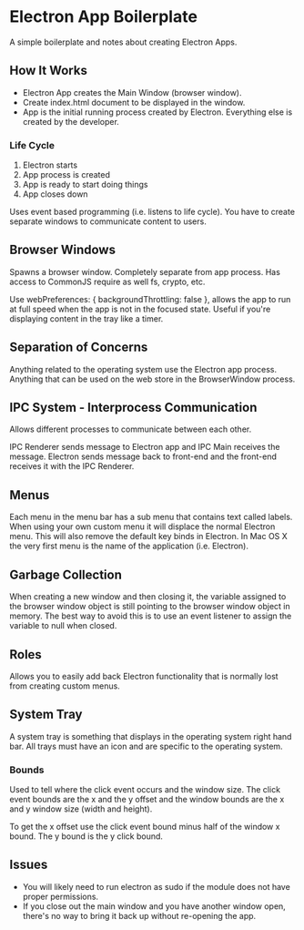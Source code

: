 # Electron App Boilerplate

A simple boilerplate and notes about creating Electron Apps.

## How It Works

- Electron App creates the Main Window (browser window).
- Create index.html document to be displayed in the window.
- App is the initial running process created by Electron. Everything else is created by the developer.

### Life Cycle

1. Electron starts
2. App process is created
3. App is ready to start doing things
4. App closes down

Uses event based programming (i.e. listens to life cycle).
You have to create separate windows to communicate content to users.

## Browser Windows

Spawns a browser window. Completely separate from app process. Has access to CommonJS require as well fs, crypto, etc.

Use webPreferences: { backgroundThrottling: false }, allows the app to run at full speed when the app is not in the focused state. Useful if you're displaying content in the tray like a timer.

## Separation of Concerns

Anything related to the operating system use the Electron app process. Anything that can be
used on the web store in the BrowserWindow process.

## IPC System - Interprocess Communication

Allows different processes to communicate between each other.

IPC Renderer sends message to Electron app and IPC Main receives the message. Electron sends message back to front-end and the front-end receives it with the IPC Renderer.

## Menus

Each menu in the menu bar has a sub menu that contains text called labels.
When using your own custom menu it will displace the normal Electron menu.
This will also remove the default key binds in Electron. In Mac OS X the very
first menu is the name of the application (i.e. Electron).

## Garbage Collection

When creating a new window and then closing it, the variable assigned to the browser window object is still
pointing to the browser window object in memory. The best way to avoid this is to use an event listener to assign the variable to null when closed.

## Roles

Allows you to easily add back Electron functionality that is normally lost from creating custom menus.

## System Tray

A system tray is something that displays in the operating system right hand bar.
All trays must have an icon and are specific to the operating system.

### Bounds

Used to tell where the click event occurs and the window size. The click event bounds are
the x and the y offset and the window bounds are the x and y window size (width and height).

To get the x offset use the click event bound minus half of the window x bound. The y bound is the y click bound.

## Issues

- You will likely need to run electron as sudo if the module does not have proper permissions.
- If you close out the main window and you have another window open, there's no way to bring it back up without re-opening the app.
